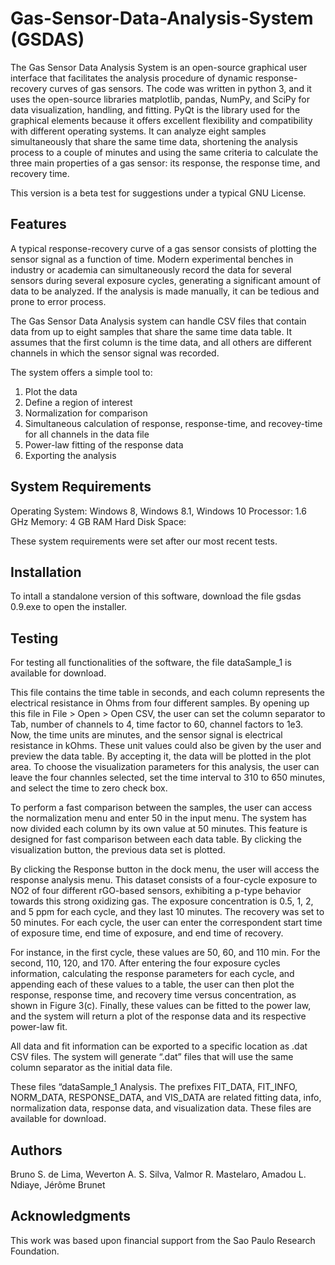 # Gas-Sensor-Data-Analysis-System (GSDAS)
The Gas Sensor Data Analysis System is an open-source graphical user interface that facilitates the analysis procedure of dynamic response-recovery curves of gas sensors. The code was written in python 3, and it uses the open-source libraries matplotlib, pandas, NumPy, and SciPy for data visualization, handling, and fitting. PyQt is the library used for the graphical elements because it offers excellent flexibility and compatibility with different operating systems. It can analyze eight samples simultaneously that share the same time data, shortening the analysis process to a couple of minutes and using the same criteria to calculate the three main properties of a gas sensor: its response, the response time, and recovery time.

This version is a beta test for suggestions under a typical GNU License.

## Features

A typical response-recovery curve of a gas sensor consists of plotting the sensor signal as a function of time. Modern experimental benches in industry or academia can simultaneously record the data for several sensors during several exposure cycles, generating a significant amount of data to be analyzed. If the analysis is made manually, it can be tedious and prone to error process.

The Gas Sensor Data Analysis system can handle CSV files that contain data from up to eight samples that share the same time data table. It assumes that the first column is the time data, and all others are different channels in which the sensor signal was recorded. 

The system offers a simple tool to:

1.	Plot the data
2.	Define a region of interest
3.	Normalization for comparison
4.	Simultaneous calculation of response, response-time, and recovey-time for all channels in the data file 
5.	Power-law fitting of the response data
6.	Exporting the analysis

## System Requirements

Operating System: Windows 8, Windows 8.1, Windows 10
Processor: 1.6 GHz 
Memory: 4 GB RAM 
Hard Disk Space: 

These system requirements were set after our most recent tests.

## Installation
To intall a standalone version of this software, download the file gsdas 0.9.exe to open the installer.

## Testing

For testing all functionalities of the software, the file dataSample_1 is available for download.

This file contains the time table in seconds, and each column represents the electrical resistance in Ohms from four different samples. By opening up this file in File > Open > Open CSV, the user can set the column separator to Tab, number of channels to 4, time factor to 60, channel factors to 1e3. Now, the time units are minutes, and the sensor signal is electrical resistance in kOhms. These unit values could also be given by the user and preview the data table. By accepting it, the data will be plotted in the plot area. To choose the visualization parameters for this analysis, the user can leave the four channles selected, set the time interval to 310 to 650 minutes, and select the time to zero check box.

To perform a fast comparison between the samples, the user can access the normalization menu and enter 50 in the input menu. The system has now divided each column by its own value at 50 minutes. This feature is designed for fast comparison between each data table. By clicking the visualization button, the previous data set is plotted. 

By clicking the Response button in the dock menu, the user will access the response analysis menu. This dataset consists of a four-cycle exposure to NO2 of four different rGO-based sensors, exhibiting a p-type behavior towards this strong oxidizing gas. The exposure concentration is 0.5, 1, 2, and 5 ppm for each cycle, and they last 10 minutes. The recovery was set to 50 minutes. For each cycle, the user can enter the correspondent start time of exposure time, end time of exposure, and end time of recovery. 

For instance, in the first cycle, these values are 50, 60, and 110 min. For the second, 110, 120, and 170. After entering the four exposure cycles information, calculating the response parameters for each cycle, and appending each of these values to a table, the user can then plot the response, response time, and recovery time versus concentration, as shown in Figure 3(c). Finally, these values can be fitted to the power law, and the system will return a plot of the response data and its respective power-law fit.

All data and fit information can be exported to a specific location as .dat CSV files. The system will generate “.dat” files that will use the same column separator as the initial data file. 

These files “dataSample_1 Analysis. The prefixes FIT_DATA, FIT_INFO, NORM_DATA, RESPONSE_DATA, and VIS_DATA are related fitting data, info, normalization data, response data, and visualization data. These files are available for download.

## Authors

Bruno S. de Lima, Weverton A. S. Silva, Valmor R. Mastelaro, Amadou L. Ndiaye, Jérôme Brunet


## Acknowledgments

This work was based upon financial support from the Sao Paulo Research Foundation. 
